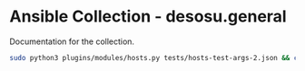 # Ansible Collection - desosu.general

Documentation for the collection.

```bash
sudo python3 plugins/modules/hosts.py tests/hosts-test-args-2.json && cat /etc/hosts
```
